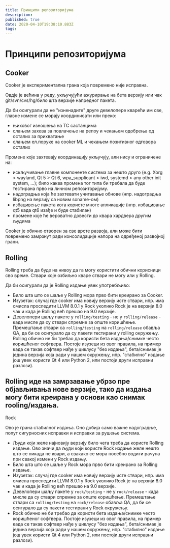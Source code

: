 ```yaml
---
title: Принципи репозиторијума
description: 
published: true
date: 2020-04-10T19:38:10.883Z
tags: 
---
```


# Принципи репозиторијума

## Cooker
Cooker је експериментална грана која повремено није исправна.

Овдје је већина у реду, укључујући ажурирање на бета верзију или чак  git/svn/cvs/hg/било шта верзије напредног пакета.

Да би осигурали да не "изненадите" друге девелопере кварећи им све, главне измене се морају координисати или преко:
- њиховог изношења на TC састанцима
- слањем захева за повлачење на репоу и чекањем одобрења од осталих за прихватање
- слањем ел.поруке на cooker ML и чекањем позитивног одговора осталих 

Промене које захтевају координацију укључују, али нису и ограничене на:
- искључивање главне компоненте система за нешто друго (e.g. Xorg > wayland, Qt 5 > Qt 6, wpa_supplicant > iwd, systemd > any other init system, ...); било каква промена тог типа би требала да буде тестирана прво на личном репозиторијуму. 
- надоградња која ће захтевати учитавање обнове (нпр. надоградња libpng на верзију са новим soname-ом)
- избацивење пакета кога користе многе апликације (нпр. избацивање qt5 када qt6 изађе и буде стабилан)
- промене које ће вероватно довести до квара хардвера другим људима

Cooker је обично отворен за све врсте развоја, али може бити повремено замрзнут ради консолидације напора на одређеној развојној грани.

## Rolling
Rolling треба да буде на нивоу да га могу користити обични корисници сво време. Ствари које озбиљно кваре ствари не могу или у Rolling.

Да би осигурали да je Rolling издање увек употребљиво:
- Било шта што се шаље у Rolling мора прво бити креирано за Cooker.
- Изузетак: случај где cooker има новију верзију исте ствари, нпр. има смисла проследити LLVM 8.0.1 у Rock уколико Rock је на верзији 8.0 чак и када је Rolling већ прешао на 9.0 верзије.
- Девелопери шаљу пакете у `rolling/testing` - не у  `rolling/release` - када мисле да су ствари спремне за опште коришћење. Премештање ствари са  `rolling/testing` на `rolling/release` обавља QA, да би се осигурало да су пакети тестирани у rolling окружењу.
Rolling обично не би требао да користи бета издања/снимке често коришћеног софтвера. Постоје изузеци из овог правила, на пример када се такав софтвер нађе у циклусу "без издања", бета/снимак је једина верзија која ради у нашем окружењу, нпр. "стабилно" издање још увек користи Qt 4 или Python 2, или постоји други исправни разлози).

## Rolling иде на замрзавање убрзо пре објављивања нове верзије, тако да издања могу бити креирана у основи као снимак rooling/издања. 
Rock

Ово је грана стабилног издања. Оно добија само важне надоградње, попут сигурносних исправки и исправки за рушење система.
- Људи који желе најновију верзију било чега треба да користе Rolling издање.
Ово значи да људи који користе Rock издање желе нешто што се никада не квари, а свакако се мора посебно водити рачуна при свакој измени у Rock издању.
- Било шта што се шаље у Rock мора прво бити креирано за Rolling издање.
- Изузетак: случај где cooker има новију верзију исте ствари, нпр. има смисла проследити LLVM 8.0.1 у Rock уколико Rock је на верзији 8.0 чак и када је Rolling већ прешао на 9.0 верзије.
- Девелопери шаљу пакете у `rock/testing` - не у  `rock/release` - када мисле да су ствари спремне за опште коришћење. Премештање ствари са  `rolling/testing` на `rock/release` обавља QA, да би се осигурало да су пакети тестирани у Rock окружењу.
- Rock обично не би требао да користи бета издања/снимке често коришћеног софтвера. Постоје изузеци из овог правила, на пример када се такав софтвер нађе у циклусу "без издања", бета/снимак је једина верзија која ради у нашем окружењу, нпр. "стабилно" издање још увек користи Qt 4 или Python 2, или постоји други исправни разлози).

